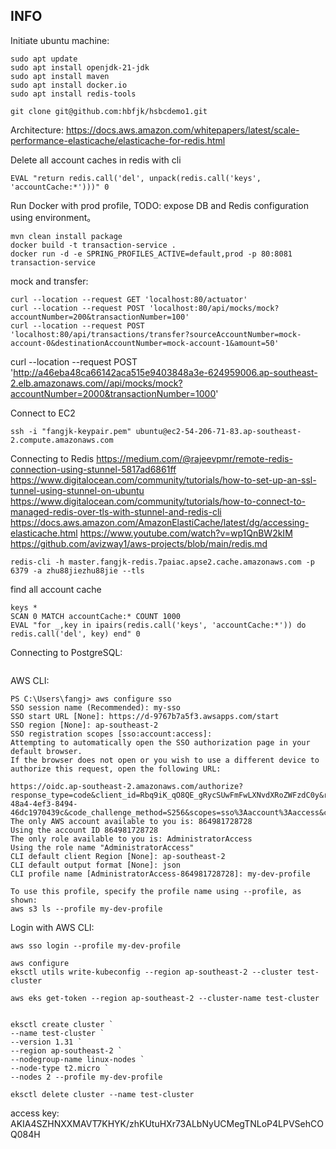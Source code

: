## INFO

Initiate ubuntu machine:
```
sudo apt update
sudo apt install openjdk-21-jdk
sudo apt install maven
sudo apt install docker.io
sudo apt install redis-tools

git clone git@github.com:hbfjk/hsbcdemo1.git
```

Architecture:
https://docs.aws.amazon.com/whitepapers/latest/scale-performance-elasticache/elasticache-for-redis.html

Delete all account caches in redis with cli 
```
EVAL "return redis.call('del', unpack(redis.call('keys', 'accountCache:*')))" 0
```
Run Docker with prod profile, TODO: expose DB and Redis configuration using environment。
```
mvn clean install package
docker build -t transaction-service .
docker run -d -e SPRING_PROFILES_ACTIVE=default,prod -p 80:8081 transaction-service
```

mock and transfer:
```
curl --location --request GET 'localhost:80/actuator'
curl --location --request POST 'localhost:80/api/mocks/mock?accountNumber=200&transactionNumber=100'
curl --location --request POST 'localhost:80/api/transactions/transfer?sourceAccountNumber=mock-account-0&destinationAccountNumber=mock-account-1&amount=50'
```

curl --location --request POST 'http://a46eba48ca66142aca515e9403848a3e-624959006.ap-southeast-2.elb.amazonaws.com//api/mocks/mock?accountNumber=2000&transactionNumber=1000'

Connect to EC2
```
ssh -i "fangjk-keypair.pem" ubuntu@ec2-54-206-71-83.ap-southeast-2.compute.amazonaws.com
```

Connecting to Redis
https://medium.com/@rajeevpmr/remote-redis-connection-using-stunnel-5817ad6861ff
https://www.digitalocean.com/community/tutorials/how-to-set-up-an-ssl-tunnel-using-stunnel-on-ubuntu
https://www.digitalocean.com/community/tutorials/how-to-connect-to-managed-redis-over-tls-with-stunnel-and-redis-cli
https://docs.aws.amazon.com/AmazonElastiCache/latest/dg/accessing-elasticache.html
https://www.youtube.com/watch?v=wp1QnBW2kIM
https://github.com/avizway1/aws-projects/blob/main/redis.md
```
redis-cli -h master.fangjk-redis.7paiac.apse2.cache.amazonaws.com -p 6379 -a zhu88jiezhu88jie --tls
```
find all account cache
```
keys *
SCAN 0 MATCH accountCache:* COUNT 1000
EVAL "for _,key in ipairs(redis.call('keys', 'accountCache:*')) do redis.call('del', key) end" 0
```

Connecting to PostgreSQL:
```

```


AWS CLI:
```
PS C:\Users\fangj> aws configure sso
SSO session name (Recommended): my-sso
SSO start URL [None]: https://d-9767b7a5f3.awsapps.com/start
SSO region [None]: ap-southeast-2
SSO registration scopes [sso:account:access]:
Attempting to automatically open the SSO authorization page in your default browser.
If the browser does not open or you wish to use a different device to authorize this request, open the following URL:

https://oidc.ap-southeast-2.amazonaws.com/authorize?response_type=code&client_id=Rbq9iK_qO8QE_gRycSUwFmFwLXNvdXRoZWFzdC0y&redirect_uri=http%3A%2F%2F127.0.0.1%3A59353%2Foauth%2Fcallback&state=627ba982-48a4-4ef3-8494-46dc1970439c&code_challenge_method=S256&scopes=sso%3Aaccount%3Aaccess&code_challenge=L4ikJbvBAKLd6fK3Kxs6ufbYVBmdFJvJYiGszIaR5J0
The only AWS account available to you is: 864981728728
Using the account ID 864981728728
The only role available to you is: AdministratorAccess
Using the role name "AdministratorAccess"
CLI default client Region [None]: ap-southeast-2
CLI default output format [None]: json
CLI profile name [AdministratorAccess-864981728728]: my-dev-profile

To use this profile, specify the profile name using --profile, as shown:
aws s3 ls --profile my-dev-profile
```
Login with AWS CLI:
```
aws sso login --profile my-dev-profile

aws configure
eksctl utils write-kubeconfig --region ap-southeast-2 --cluster test-cluster

aws eks get-token --region ap-southeast-2 --cluster-name test-cluster


```

```
eksctl create cluster `
--name test-cluster `
--version 1.31 `
--region ap-southeast-2 `
--nodegroup-name linux-nodes `
--node-type t2.micro `
--nodes 2 --profile my-dev-profile
```

```
eksctl delete cluster --name test-cluster
```

access key: AKIA4SZHNXXMAVT7KHYK/zhKUtuHXr73ALbNyUCMegTNLoP4LPVSehCOQ084H

